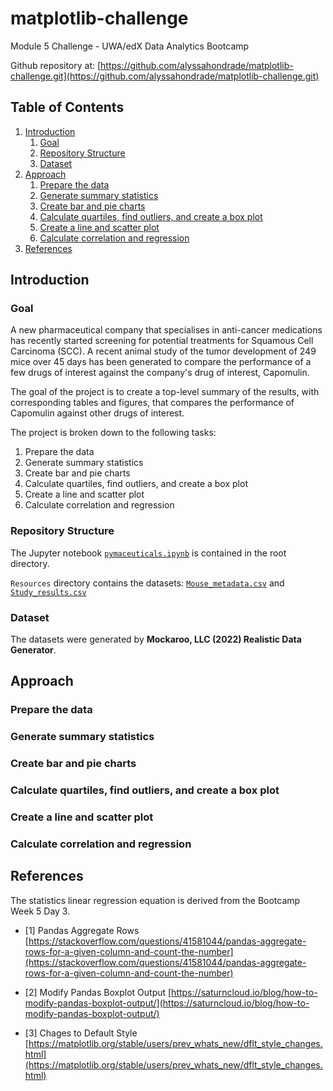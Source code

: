 # matplotlib-challenge
Module 5 Challenge - UWA/edX Data Analytics Bootcamp

Github repository at: [https://github.com/alyssahondrade/matplotlib-challenge.git](https://github.com/alyssahondrade/matplotlib-challenge.git)

## Table of Contents
1. [Introduction](https://github.com/alyssahondrade/matplotlib-challenge/blob/main/README.md#introduction)
    1. [Goal](https://github.com/alyssahondrade/matplotlib-challenge/blob/main/README.md#goal)
    2. [Repository Structure](https://github.com/alyssahondrade/matplotlib-challenge/blob/main/README.md#repository-structure)
    3. [Dataset](https://github.com/alyssahondrade/matplotlib-challenge/blob/main/README.md#dataset)
2. [Approach](https://github.com/alyssahondrade/matplotlib-challenge/blob/main/README.md#approach)
    1. [Prepare the data](https://github.com/alyssahondrade/matplotlib-challenge/blob/main/README.md#prepare-the-data)
    2. [Generate summary statistics](https://github.com/alyssahondrade/matplotlib-challenge/blob/main/README.md#generate-summary-statistics)
    3. [Create bar and pie charts](https://github.com/alyssahondrade/matplotlib-challenge/blob/main/README.md#create-bar-and-pie-charts)
    4. [Calculate quartiles, find outliers, and create a box plot](https://github.com/alyssahondrade/matplotlib-challenge/blob/main/README.md#calculate-quartiles-find-outliers-and-create-a-box-plot)
    5. [Create a line and scatter plot](https://github.com/alyssahondrade/matplotlib-challenge/blob/main/README.md#create-a-line-and-scatter-plot)
    6. [Calculate correlation and regression](https://github.com/alyssahondrade/matplotlib-challenge/blob/main/README.md#calculate-correlation-and-regression)
3. [References](https://github.com/alyssahondrade/matplotlib-challenge/blob/main/README.md#references)

## Introduction
### Goal
A new pharmaceutical company that specialises in anti-cancer medications has recently started screening for potential treatments for Squamous Cell Carcinoma (SCC). A recent animal study of the tumor development of 249 mice over 45 days has been generated to compare the performance of a few drugs of interest against the company's drug of interest, Capomulin.

The goal of the project is to create a top-level summary of the results, with corresponding tables and figures, that compares the performance of Capomulin against other drugs of interest.

The project is broken down to the following tasks:
1. Prepare the data
2. Generate summary statistics
3. Create bar and pie charts
4. Calculate quartiles, find outliers, and create a box plot
5. Create a line and scatter plot
6. Calculate correlation and regression

### Repository Structure
The Jupyter notebook [`pymaceuticals.ipynb`](https://github.com/alyssahondrade/matplotlib-challenge/blob/main/pymaceuticals.ipynb) is contained in the root directory.

`Resources` directory contains the datasets: [`Mouse_metadata.csv`](https://github.com/alyssahondrade/matplotlib-challenge/blob/main/Resources/Mouse_metadata.csv) and [`Study_results.csv`](https://github.com/alyssahondrade/matplotlib-challenge/blob/main/Resources/Study_results.csv)

### Dataset
The datasets were generated by **Mockaroo, LLC (2022) Realistic Data Generator**.

## Approach
### Prepare the data

### Generate summary statistics

### Create bar and pie charts

### Calculate quartiles, find outliers, and create a box plot

### Create a line and scatter plot

### Calculate correlation and regression

## References
The statistics linear regression equation is derived from the Bootcamp Week 5 Day 3.

- [1] Pandas Aggregate Rows [https://stackoverflow.com/questions/41581044/pandas-aggregate-rows-for-a-given-column-and-count-the-number](https://stackoverflow.com/questions/41581044/pandas-aggregate-rows-for-a-given-column-and-count-the-number)

- [2] Modify Pandas Boxplot Output [https://saturncloud.io/blog/how-to-modify-pandas-boxplot-output/](https://saturncloud.io/blog/how-to-modify-pandas-boxplot-output/)

- [3] Chages to Default Style [https://matplotlib.org/stable/users/prev_whats_new/dflt_style_changes.html](https://matplotlib.org/stable/users/prev_whats_new/dflt_style_changes.html)
